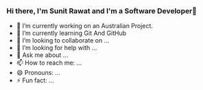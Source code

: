 ### Hi there, I'm Sunit Rawat and I'm a Software Developer👋


- 🔭 I’m currently working on an Australian Project.
- 🌱 I’m currently learning Git And GitHub
- 👯 I’m looking to collaborate on ...
- 🤔 I’m looking for help with ...
- 💬 Ask me about ...
- 📫 How to reach me: ...
- 😄 Pronouns: ...
- ⚡ Fun fact: ...
